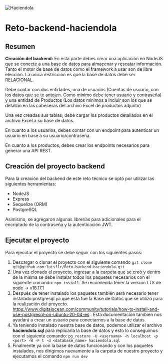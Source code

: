 ![Haciendola](https://haciendola.com/cdn/shop/files/logo_4052ea8c-c242-4a61-a83b-910d8214ffd8.png?v=1705680919&width=225)

# Reto-backend-haciendola

## Resumen
**Creación del backend:** En esta parte debes crear una aplicación en NodeJS que se conecte a una base de datos para almacenar y rescatar información. Tanto el motor de base de datos como el framework a usar son de libre elección. La única restricción es que la base de datos debe ser RELACIONAL.

Debe contar con dos entidades, una de usuarios (Cuentas de usuario, con los datos que se te antojen. Como mínimo debe tener usuario y contraseña) y una entidad de Productos (Los datos mínimos a
incluir son los que se detallan en las cabeceras del archivo Excel de productos adjunto)

Una vez creadas sus tablas, debe cargar los productos detallados en el archivo Excel a su base de datos.

En cuanto a los usuarios, debes contar con un endpoint para autenticar un usuario en base a su usuario/contraseña.

En cuanto a los productos, debes crear los endpoints necesarios para generar una API REST.

## Creación del proyecto backend
Para la creación del backend de este reto técnico se optó por utilizar las siguientes herramientas:
- NodeJS
- Express
- Sequelize (ORM)
- PostgreSQL

Asimismo, se agregaron algunas librerías para adicionales para el encriptado de la contraseña y la autenticación JWT.

## Ejecutar el proyecto

Para ejecutar el proyecto se debe seguir con los siguientes pasos:

1. Descargar o clonar el proyecto con el siguiente comando ```git clone git@github.com:luisflr/Reto-backend-haciendola.git ```
2. Una vez clonado el proyecto, ingresar a la carpeta que se creó y dentro de la misma se debe instalar todos los paquetes necesarios con el siguiente comando: ``` npm install ```. Se recomienda tener la version LTS de node -> v18.17.1
3. Después de tener instalado los paquetes también será necesario tener instalado postgresql ya que esta fue la Base de Datos que se utilizó para la realización del proyecto. https://www.digitalocean.com/community/tutorials/how-to-install-and-use-postgresql-on-ubuntu-20-04-es . Esta documentación tambien nos ayudará a crear un usuario para conectarnos a la base de datos.
4. Ya teniendo instalado nuestra base de datos, podemos utilizar el archivo  **haciendola.sql** para replicarla la base de datos y esto lo conseguimos con el siguiente comando: ```pg_restore -U <username> -h localhost -p <port> -W -F t -d <database_name> haciendola.sql```
5. Finalmente ya con la base de datos funcionando y con los paquetes instalados, nos dirigimos nuevamente a la carpeta de nuestro proyecto y ejecutamos el comando ```npm run dev```